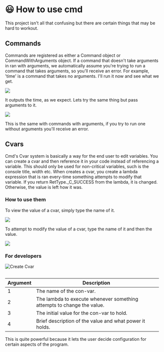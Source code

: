 ﻿# :smiley: How to use cmd

This project isn't all that confusing but there are certain things that may be hard to workout.

## Commands

Commands are registered as either a Command object or CommandWithArguments object. If a command that doesn't take arguments in ran with arguments, we automatically assume you're trying to run a command that takes arguments, so you'll receive an error. For example, 'time' is a command that takes no arguments. I'll run it now and see what we get.

![](https://cdn.discordapp.com/attachments/715986045279141949/818139628774096966/unknown.png)

It outputs the time, as we expect. Lets try the same thing but pass arguments to it.

![](https://cdn.discordapp.com/attachments/715986045279141949/818140284398993418/unknown.png)

This is the same with commands with arguments, if you try to run one without arguments you'll receive an error.

## Cvars

Cmd's Cvar system is basically a way for the end user to edit variables. You can create a cvar and then reference it in your code instead of referencing a variable. This should only be used for non-critical variables, such is the console title, width etc. When creates a cvar, you create a lambda expression that is ran every-time something attempts to modify that variable. If you return RetType._C_SUCCESS from the lambda, it is changed. Otherwise, the value is left how it was.

### How to use them

To view the value of a cvar, simply type the name of it.

![](https://cdn.discordapp.com/attachments/715986045279141949/818141708097028116/unknown.png)

To attempt to modify the value of a cvar, type the name of it and then the value.

![](https://cdn.discordapp.com/attachments/715986045279141949/818142050662481980/unknown.png)

### For developers

![Create Cvar](https://cdn.discordapp.com/attachments/715986045279141949/818142391374577694/unknown.png)

```
```
| Argument    | Description |
| ---         | ----------- |
| 1        | The name of the con-var. |
| 2  | The lambda to execute whenever something attempts to change the value. |
| 3 | The initial value for the con-var to hold. |
| 4 | Brief description of the value and what power it holds. |

This is quite powerful because it lets the user decide configuration for certain aspects of the program.

